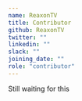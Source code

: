 ```yaml
---
name: ReaxonTV
title: Contributor
github: ReaxonTV
twitter: ""
linkedin: ""
slack: ""
joining_date: ""
role: "contributor"
---
```


Still waiting for this
